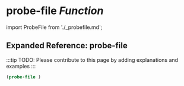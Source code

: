 # **probe-file** *Function*

import ProbeFile from './_probefile.md';

<ProbeFile />

## Expanded Reference: probe-file

:::tip
TODO: Please contribute to this page by adding explanations and examples
:::

```lisp
(probe-file )
```
